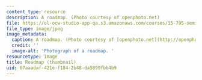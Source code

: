 ```yaml
---
content_type: resource
description: A roadmap. (Photo courtesy of openphoto.net)
file: https://ol-ocw-studio-app-qa.s3.amazonaws.com/courses/15-795-seminar-in-operations-management-fall-2002/67aaadaf421ef1842b48da5899fbb4b9_15-795f02-th.jpg
file_type: image/jpeg
image_metadata:
  caption: A roadmap. (Photo courtesy of [openphoto.net](http://openphoto.net/))
  credit: ''
  image-alt: 'Photograph of a roadmap. '
resourcetype: Image
title: Roadmap (thumbnail)
uid: 67aaadaf-421e-f184-2b48-da5899fbb4b9
---
```

